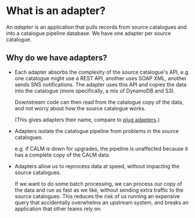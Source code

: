 # What is an adapter?

An *adapter* is an application that pulls records from source catalogues and into a catalogue pipeline database.
We have one adapter per source catalogue.

## Why do we have adapters?

*   Each adapter absorbs the complexity of the source catalogue's API, e.g. one catalogue might use a REST API, another uses SOAP XML, another sends SNS notifications.
    The adapter uses this API and copies the data into the catalogue (more specifically, a mix of DynamoDB and S3).

    Downstream code can then read from the catalogue copy of the data, and not worry about how the source catalogue works.

    (This gives adapters their name, compare to [plug adapters](https://en.wikipedia.org/wiki/Adapter).)

*   Adapters isolate the catalogue pipeline from problems in the source catalogues.

    e.g. if CALM is down for upgrades, the pipeline is unaffected because it has a complete copy of the CALM data.

*   Adapters allow us to reprocess data at speed, without impacting the source catalogues.

    If we want to do some batch processing, we can process our copy of the data and run as fast as we like, without sending extra traffic to the source catalogues.
    This reduces the risk of us running an expensive query that accidentally overwhelms an upstream system, and breaks an application that other teams rely on.
